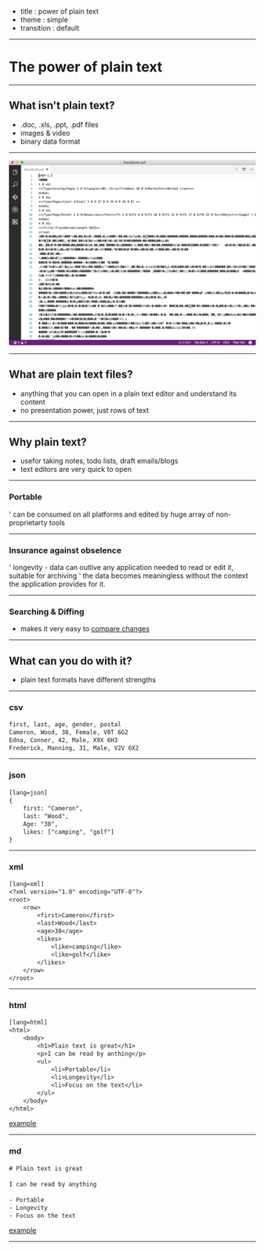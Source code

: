 - title : power of plain text
- theme : simple 
- transition : default

***

# The power of plain text

***

## What isn't plain text?

- .doc, .xls, .ppt, .pdf files 
- images & video
- binary data format

***

![pdf](images/pdf.png)

***

## What are plain text files?

- anything that you can open in a plain text editor and understand its content
- no presentation power, just rows of text

***

## Why plain text?

- usefor taking notes, todo lists, draft emails/blogs
- text editors are very quick to open

---

### Portable 

' can be consumed on all platforms and edited by huge array of non-proprietarty tools

---

### Insurance against obselence

' longevity - data can outlive any application needed to read or edit it, suitable for archiving
' the data becomes meaningless without the context the application provides for it.

---

### Searching & Diffing

- makes it very easy to [compare changes](https://github.com/mediaingenuity/Loans.WebApp/commit/ea6b6a2e8e2a8a094acd1f70595b91ccf2265174)

***

## What can you do with it?

- plain text formats have different strengths

---

### csv

    first, last, age, gender, postal
    Cameron, Wood, 38, Female, V0T 6G2
    Edna, Conner, 42, Male, X9X 6H3
    Frederick, Manning, 31, Male, V2V 6X2

---

### json

    [lang=json]
    {
        first: "Cameron",
        last: "Wood",
        Age: "38",
        likes: ["camping", "golf"]
    }
    
---

### xml

    [lang=xml]
    <?xml version="1.0" encoding="UTF-8"?>
    <root>
        <row>
            <first>Cameron</first>
            <last>Wood</last>
            <age>38</age>
            <likes>
                <like>camping</like>
                <like>golf</like> 
            </likes>
        </row>
    </root>

---

### html

    [lang=html]
    <html>
        <body>
            <h1>Plain text is great</h1>
            <p>I can be read by anthing</p>
            <ul>
                <li>Portable</li>
                <li>Longevity</li>
                <li>Focus on the text</li>
            </ul>
        </body>
    </html>

[example](https://blair55.github.io/power-of-plain-text/images/hello.html)

---

### md

    # Plain text is great
    
    I can be read by anything

    - Portable
    - Longevity
    - Focus on the text

[example](https://github.com/blair55/power-of-plain-text/blob/gh-pages/images/hello.md)

---
